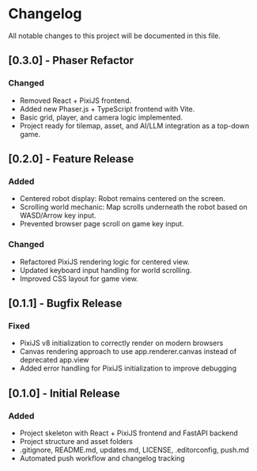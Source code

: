# Changelog

All notable changes to this project will be documented in this file.

## [0.3.0] - Phaser Refactor
### Changed
- Removed React + PixiJS frontend.
- Added new Phaser.js + TypeScript frontend with Vite.
- Basic grid, player, and camera logic implemented.
- Project ready for tilemap, asset, and AI/LLM integration as a top-down game.

## [0.2.0] - Feature Release
### Added
- Centered robot display: Robot remains centered on the screen.
- Scrolling world mechanic: Map scrolls underneath the robot based on WASD/Arrow key input.
- Prevented browser page scroll on game key input.
### Changed
- Refactored PixiJS rendering logic for centered view.
- Updated keyboard input handling for world scrolling.
- Improved CSS layout for game view.

## [0.1.1] - Bugfix Release
### Fixed
- PixiJS v8 initialization to correctly render on modern browsers
- Canvas rendering approach to use app.renderer.canvas instead of deprecated app.view
- Added error handling for PixiJS initialization to improve debugging

## [0.1.0] - Initial Release
### Added
- Project skeleton with React + PixiJS frontend and FastAPI backend
- Project structure and asset folders
- .gitignore, README.md, updates.md, LICENSE, .editorconfig, push.md
- Automated push workflow and changelog tracking 